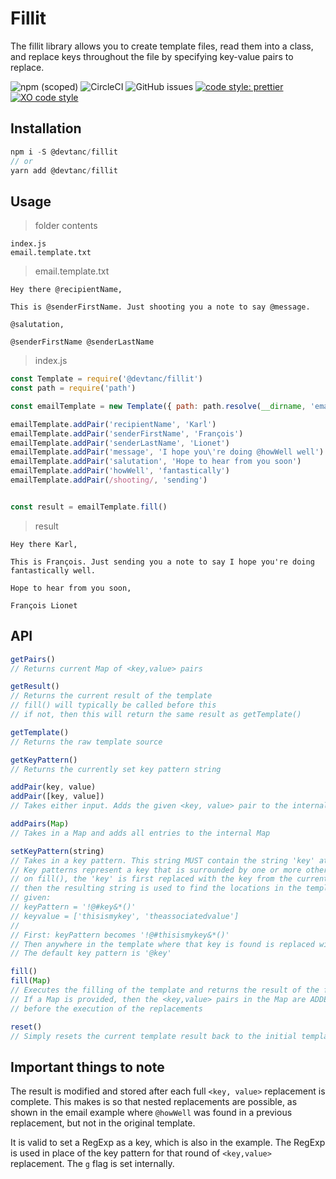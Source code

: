 # Fillit

The fillit library allows you to create template files, read them into a class, and replace keys throughout the file by specifying key-value pairs to replace.

![npm (scoped)](https://img.shields.io/npm/v/@devtanc/fillit.svg)
![CircleCI](https://img.shields.io/circleci/project/github/devtanc/fillit.svg)
![GitHub issues](https://img.shields.io/github/issues/devtanc/fillit.svg)
[![code style: prettier](https://img.shields.io/badge/code_style-prettier-ff69b4.svg?style=flat-square)](https://github.com/prettier/prettier)
[![XO code style](https://img.shields.io/badge/code_style-XO-5ed9c7.svg)](https://github.com/xojs/xo)

## Installation

```js
npm i -S @devtanc/fillit
// or
yarn add @devtanc/fillit
```

## Usage

> folder contents

```
index.js
email.template.txt
```

> email.template.txt

```
Hey there @recipientName,

This is @senderFirstName. Just shooting you a note to say @message.

@salutation,

@senderFirstName @senderLastName
```

> index.js

```js
const Template = require('@devtanc/fillit')
const path = require('path')

const emailTemplate = new Template({ path: path.resolve(__dirname, 'email.template.txt') })

emailTemplate.addPair('recipientName', 'Karl')
emailTemplate.addPair('senderFirstName', 'François')
emailTemplate.addPair('senderLastName', 'Lionet')
emailTemplate.addPair('message', 'I hope you\'re doing @howWell well')
emailTemplate.addPair('salutation', 'Hope to hear from you soon')
emailTemplate.addPair('howWell', 'fantastically')
emailTemplate.addPair(/shooting/, 'sending')


const result = emailTemplate.fill()
```

> result

```
Hey there Karl,

This is François. Just sending you a note to say I hope you're doing fantastically well.

Hope to hear from you soon,

François Lionet
```

## API

```js
getPairs()
// Returns current Map of <key,value> pairs

getResult()
// Returns the current result of the template
// fill() will typically be called before this
// if not, then this will return the same result as getTemplate()

getTemplate()
// Returns the raw template source

getKeyPattern()
// Returns the currently set key pattern string

addPair(key, value)
addPair([key, value])
// Takes either input. Adds the given <key, value> pair to the internal Map

addPairs(Map)
// Takes in a Map and adds all entries to the internal Map

setKeyPattern(string)
// Takes in a key pattern. This string MUST contain the string 'key' at least once
// Key patterns represent a key that is surrounded by one or more other characters
// on fill(), the 'key' is first replaced with the key from the current Map item
// then the resulting string is used to find the locations in the template to place the value
// given:
// keyPattern = '!@#key&*()'
// keyvalue = ['thisismykey', 'theassociatedvalue']
//
// First: keyPattern becomes '!@#thisismykey&*()'
// Then anywhere in the template where that key is found is replaced with 'theassociatedvalue'
// The default key pattern is '@key'

fill()
fill(Map)
// Executes the filling of the template and returns the result of the fill
// If a Map is provided, then the <key,value> pairs in the Map are ADDED to the internal Map
// before the execution of the replacements

reset()
// Simply resets the current template result back to the initial template value
```

## Important things to note

The result is modified and stored after each full `<key, value>` replacement is complete. This makes is so that nested replacements are possible, as shown in the email example where `@howWell` was found in a previous replacement, but not in the original template.

It is valid to set a RegExp as a key, which is also in the example. The RegExp is used in place of the key pattern for that round of `<key,value>` replacement. The `g` flag is set internally.
